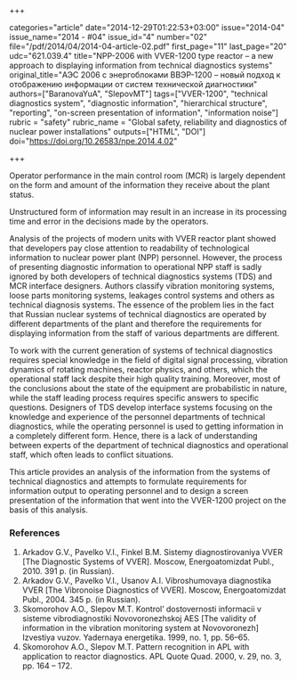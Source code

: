 +++

categories="article"
date="2014-12-29T01:22:53+03:00"
issue="2014-04"
issue_name="2014 - #04"
issue_id="4"
number="02"
file="/pdf/2014/04/2014-04-article-02.pdf"
first_page="11"
last_page="20"
udc="621.039.4"
title="NPP-2006 with VVER-1200 type reactor – a new approach to displaying information from technical diagnostics systems"
original_title="АЭС 2006 с энергоблоками ВВЭР-1200 – новый подход к отображению информации от систем технической диагностики"
authors=["BaranovaYuA", "SlepovMT"]
tags=["VVER-1200", "technical diagnostics system", "diagnostic information", "hierarchical structure", "reporting", "on-screen presentation of information", "information noise"]
rubric = "safety"
rubric_name = "Global safety, reliability and diagnostics of nuclear power installations"
outputs=["HTML", "DOI"]
doi="https://doi.org/10.26583/npe.2014.4.02"

+++

Operator performance in the main control room (MCR) is largely dependent on the form and amount of the information they receive about the plant status.

Unstructured form of information may result in an increase in its processing time and error in the decisions made by the operators.

Analysis of the projects of modern units with VVER reactor plant showed that developers pay close attention to readability of technological information to nuclear power plant (NPP) personnel. However, the process of presenting diagnostic information to operational NPP staff is sadly ignored by both developers of technical diagnostics systems (TDS) and MCR interface designers. Authors classify vibration monitoring systems, loose parts monitoring systems, leakages control systems and others as technical diagnosis systems. The essence of the problem lies in the fact that Russian nuclear systems of technical diagnostics are operated by different departments of the plant and therefore the requirements for displaying information from the staff of various departments are different.

To work with the current generation of systems of technical diagnostics requires special knowledge in the field of digital signal processing, vibration dynamics of rotating machines, reactor physics, and others, which the operational staff lack despite their high quality training. Moreover, most of the conclusions about the state of the equipment are probabilistic in nature, while the staff leading process requires specific answers to specific questions. Designers of TDS develop interface systems focusing on the knowledge and experience of the personnel departments of technical diagnostics, while the operating personnel is used to getting information in a completely different form. Hence, there is a lack of understanding between experts of the department of technical diagnostics and operational staff, which often leads to conflict situations.

This article provides an analysis of the information from the systems of technical diagnostics and attempts to formulate requirements for information output to operating personnel and to design a screen presentation of the information that went into the VVER-1200 project on the basis of this analysis.

### References

1. Arkadov G.V., Pavelko V.I., Finkel B.M. Sistemy diagnostirovaniya VVER [The Diagnostic Systems of VVER]. Moscow, Energoatomizdat Publ., 2010. 391 p. (in Russian).
2. Arkadov G.V., Pavelko V.I., Usanov A.I. Vibroshumovaya diagnostika VVER [The Vibronoise Diagnostics of VVER]. Moscow, Energoatomizdat Publ., 2004. 345 p. (in Russian).
3. Skomorohov A.O., Slepov M.T. Kontrol’ dostovernosti informacii v sisteme vibrodiagnostiki Novovoronezhskoj AES [The validity of information in the vibration monitoring system at Novovoronezh] Izvestiya vuzov. Yadernaya energetika. 1999, no. 1, pp. 56–65.
4. Skomorohov А.О., Slepov M.T. Pattern recognition in APL with application to reactor diagnostics. APL Quote Quad. 2000, v. 29, no. 3, pp. 164 – 172.